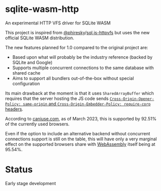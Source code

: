 # sqlite-wasm-http

An experimental HTTP VFS driver for SQLite WASM

This project is inspired from [@phiresky](https://github.com/phiresky/)/[sql.js-httpvfs](https://github.com/phiresky/sql.js-httpvfs) but uses the new official SQLite WASM distribution.

The new features planned for 1.0 compared to the original project are:
* Based upon what will probably be the industry reference (backed by SQLite and Google)
* Supports multiple concurrent connections to the same database with shared cache
* Aims to support all bundlers out-of-the-box without special configuration

Its main drawback at the moment is that it uses `SharedArrayBuffer` which requires that the server hosting the JS code sends       [`Cross-Origin-Opener-Policy: same-origin` and `Cross-Origin-Embedder-Policy: require-corp` headers](https://web.dev/coop-coep/).

According to [caniuse.com](https://caniuse.com/sharedarraybuffer), as of March 2023, this is supported by 92.51% of the currently used browsers.

Even if the option to include an alternative backend without concurrent connections support is still on the table, this will have only a very marginal effect on the supported browsers share with [WebAssembly](https://caniuse.com/wasm) itself being at 95.54%.

# Status

Early stage development
